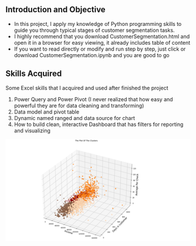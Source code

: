 
## Introduction and Objective ##
* In this project, I apply my knowledge of Python programming skills to guide you through typical stages of customer segmentation tasks.
* I highly recommend that you download CustomerSegmentation.html and open it in a browser for easy viewing, it already includes table of content
* If you want to read directly or modify and run step by step, just click or download CustomerSegmentation.ipynb and you are good to go

## Skills Acquired ##
Some Excel skills that I acquired and used after finished the project
1. Power Query and Power Pivot (I never realized that how easy and powerful they are for data cleaning and transforming)
2. Data model and pivot table
3. Dynamic named ranged and data source for chart
4. How to build clean, interactive Dashboard that has filters for reporting and visualizing

![plot](./picture.png)